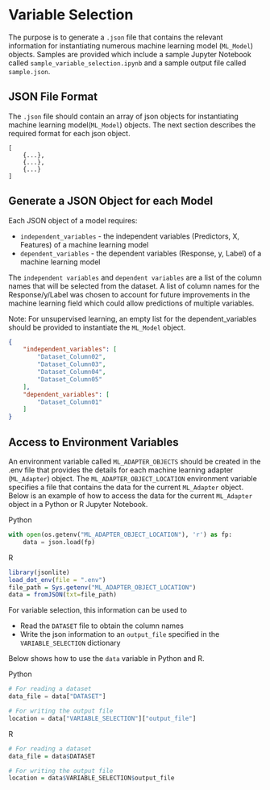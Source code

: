 # Variable Selection
The purpose is to generate a `.json` file that contains the relevant information for instantiating numerous machine learning model (`ML_Model`) objects. Samples are provided which include a sample Jupyter Notebook called `sample_variable_selection.ipynb` and a sample output file called `sample.json`.

## JSON File Format
The `.json` file should contain an array of json objects for instantiating machine learning model(`ML_Model`) objects. The next section describes the required format for each json object.

```
[
    {...},
    {...},
    {...}
]
```

## Generate a JSON Object for each Model
Each JSON object of a model requires:
* `independent_variables` - the independent variables (Predictors, X, Features) of a machine learning model
* `dependent_variables` - the dependent variables (Response, y, Label) of a machine learning model

The `independent variables` and `dependent variables` are a list of the column names that will be selected from the dataset. A list of column names for the Response/y/Label was chosen to account for future improvements in the machine learning field which could allow predictions of multiple variables.

Note: For unsupervised learning, an empty list for the dependent_variables should be provided to instantiate the `ML_Model` object.

```JSON
{
    "independent_variables": [
        "Dataset_Column02",
        "Dataset_Column03",
        "Dataset_Column04",
        "Dataset_Column05"
    ],
    "dependent_variables": [
        "Dataset_Column01"
    ]
}
```

## Access to Environment Variables

An environment variable called `ML_ADAPTER_OBJECTS` should be created in the .env file that provides the details for each machine learning adapter (`ML_Adapter`) object. The `ML_ADAPTER_OBJECT_LOCATION` environment variable specifies a file that contains the data for the current `ML_Adapter` object. Below is an example of how to access the data for the current `ML_Adapter` object in a Python or R Jupyter Notebook.

Python

```Python
with open(os.getenv("ML_ADAPTER_OBJECT_LOCATION"), 'r') as fp:
    data = json.load(fp)
```
R

```r
library(jsonlite)
load_dot_env(file = ".env")
file_path = Sys.getenv("ML_ADAPTER_OBJECT_LOCATION")
data = fromJSON(txt=file_path)
```

For variable selection, this information can be used to
* Read the `DATASET` file to obtain the column names
* Write the json information to an `output_file` specified in the `VARIABLE_SELECTION` dictionary

Below shows how to use the `data` variable in Python and R.

Python

```Python
# For reading a dataset
data_file = data["DATASET"]

# For writing the output file
location = data["VARIABLE_SELECTION"]["output_file"]
```
R

```r
# For reading a dataset
data_file = data$DATASET

# For writing the output file
location = data$VARIABLE_SELECTION$output_file
```
